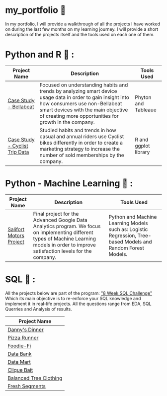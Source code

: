 # my_portfolio :briefcase:

In my portfolio, I will provide a walkthrough of all the projects I have worked on during the last few months on my learning journey. I will provide a short description of the projects itself and the tools used on each one of them. 

# Python and R :book: : 
| Project Name  | Description   | Tools Used    |
| ------------- | ------------- | ------------- |
| [Case Study - Bellabeat](https://www.kaggle.com/code/sebyramirez/case-study-bellabeat)  | Focused on understanding habits and trends by analyzing smart device usage data in order to gain insight into how consumers use non-Bellabeat smart devices with the main objective of creating more opportunities for growth in the company.  | Phyton and Tableaue  |
| [Case Study - Cyclist Trip Data](https://www.kaggle.com/code/sebyramirez/case-study-cyclist-divvy-tripdata) | Studied habits and trends in how casual and annual riders use Cyclist bikes differently in order to create a marketing strategy to increase the number of sold memberships by the company.  | R and ggplot library  |

# Python - Machine Learning :book: :
| Project Name  | Description   | Tools Used    |
| ------------- | ------------- | ------------- |
| [Salifort Motors Project](https://www.kaggle.com/code/sebyramirez/salifort-motors-project-advanced-data-analytics) | Final project for the Advanced Google Data Analytics program. We focus on implementing different types of Machine Learning models in order to improve satisfaction levels for the company.  | Python and Machine Learning Models such as: Logistic Regression, Tree-based Models and Random Forest Models.   |

# SQL :memo: : 
All the projects below are part of the program: ["8 Week SQL Challenge"](https://8weeksqlchallenge.com/)  Which its main objective is to re-enforce your SQL knowledge and implement it in real-life projects. All the questions range from EDA, SQL Querries and Analysis of results. 

| Project Name  |
| ------------- | 
| [Danny's Dinner](https://github.com/Sebsram/Case-Study-Danny-s-Dinner)  |
| [Pizza Runner](https://github.com/Sebsram/Case-Study---Pizza-Runner)  |
| [Foodie-Fi](https://github.com/Sebsram/Case-Study-Foodie-Fi) |
| [Data Bank](https://github.com/Sebsram/Case-Study-Data-Bank)  | 
| [Data Mart](https://github.com/Sebsram/Case-Study-Data-Mart) |
| [Clique Bait](https://github.com/Sebsram/Case-Study-Clique-Bait)  |
| [Balanced Tree Clothing](https://github.com/Sebsram/Case-Study-Balanced-Tree)  |
| [Fresh Segments](https://github.com/Sebsram/Case-Study-Fresh-Segments) |
